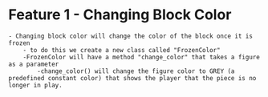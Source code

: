 # **Feature 1** - Changing Block Color
    - Changing block color will change the color of the block once it is frozen
        - to do this we create a new class called "FrozenColor"
        -FrozenColor will have a method "change_color" that takes a figure as a parameter
            -change_color() will change the figure color to GREY (a predefined constant color) that shows the player that the piece is no longer in play.